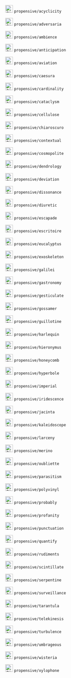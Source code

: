 [<img alt="GitHub Workflow" src="https://img.shields.io/github/actions/workflow/status/propensiveacyclicity/main.yml?style=for-the-badge" height="24">](https://github.com/propensive/acyclicity/actions) `propensive/acyclicity`

[<img alt="GitHub Workflow" src="https://img.shields.io/github/actions/workflow/status/propensiveadversaria/main.yml?style=for-the-badge" height="24">](https://github.com/propensive/adversaria/actions) `propensive/adversaria`

[<img alt="GitHub Workflow" src="https://img.shields.io/github/actions/workflow/status/propensiveambience/main.yml?style=for-the-badge" height="24">](https://github.com/propensive/ambience/actions) `propensive/ambience`

[<img alt="GitHub Workflow" src="https://img.shields.io/github/actions/workflow/status/propensiveanticipation/main.yml?style=for-the-badge" height="24">](https://github.com/propensive/anticipation/actions) `propensive/anticipation`

[<img alt="GitHub Workflow" src="https://img.shields.io/github/actions/workflow/status/propensiveaviation/main.yml?style=for-the-badge" height="24">](https://github.com/propensive/aviation/actions) `propensive/aviation`

[<img alt="GitHub Workflow" src="https://img.shields.io/github/actions/workflow/status/propensivecaesura/main.yml?style=for-the-badge" height="24">](https://github.com/propensive/caesura/actions) `propensive/caesura`

[<img alt="GitHub Workflow" src="https://img.shields.io/github/actions/workflow/status/propensivecardinality/main.yml?style=for-the-badge" height="24">](https://github.com/propensive/cardinality/actions) `propensive/cardinality`

[<img alt="GitHub Workflow" src="https://img.shields.io/github/actions/workflow/status/propensivecataclysm/main.yml?style=for-the-badge" height="24">](https://github.com/propensive/cataclysm/actions) `propensive/cataclysm`

[<img alt="GitHub Workflow" src="https://img.shields.io/github/actions/workflow/status/propensivecellulose/main.yml?style=for-the-badge" height="24">](https://github.com/propensive/cellulose/actions) `propensive/cellulose`

[<img alt="GitHub Workflow" src="https://img.shields.io/github/actions/workflow/status/propensivechiaroscuro/main.yml?style=for-the-badge" height="24">](https://github.com/propensive/chiaroscuro/actions) `propensive/chiaroscuro`

[<img alt="GitHub Workflow" src="https://img.shields.io/github/actions/workflow/status/propensivecontextual/main.yml?style=for-the-badge" height="24">](https://github.com/propensive/contextual/actions) `propensive/contextual`

[<img alt="GitHub Workflow" src="https://img.shields.io/github/actions/workflow/status/propensivecosmopolite/main.yml?style=for-the-badge" height="24">](https://github.com/propensive/cosmopolite/actions) `propensive/cosmopolite`

[<img alt="GitHub Workflow" src="https://img.shields.io/github/actions/workflow/status/propensivedendrology/main.yml?style=for-the-badge" height="24">](https://github.com/propensive/dendrology/actions) `propensive/dendrology`

[<img alt="GitHub Workflow" src="https://img.shields.io/github/actions/workflow/status/propensivedeviation/main.yml?style=for-the-badge" height="24">](https://github.com/propensive/deviation/actions) `propensive/deviation`

[<img alt="GitHub Workflow" src="https://img.shields.io/github/actions/workflow/status/propensivedissonance/main.yml?style=for-the-badge" height="24">](https://github.com/propensive/dissonance/actions) `propensive/dissonance`

[<img alt="GitHub Workflow" src="https://img.shields.io/github/actions/workflow/status/propensivediuretic/main.yml?style=for-the-badge" height="24">](https://github.com/propensive/diuretic/actions) `propensive/diuretic`

[<img alt="GitHub Workflow" src="https://img.shields.io/github/actions/workflow/status/propensiveescapade/main.yml?style=for-the-badge" height="24">](https://github.com/propensive/escapade/actions) `propensive/escapade`

[<img alt="GitHub Workflow" src="https://img.shields.io/github/actions/workflow/status/propensiveescritoire/main.yml?style=for-the-badge" height="24">](https://github.com/propensive/escritoire/actions) `propensive/escritoire`

[<img alt="GitHub Workflow" src="https://img.shields.io/github/actions/workflow/status/propensiveeucalyptus/main.yml?style=for-the-badge" height="24">](https://github.com/propensive/eucalyptus/actions) `propensive/eucalyptus`

[<img alt="GitHub Workflow" src="https://img.shields.io/github/actions/workflow/status/propensiveexoskeleton/main.yml?style=for-the-badge" height="24">](https://github.com/propensive/exoskeleton/actions) `propensive/exoskeleton`

[<img alt="GitHub Workflow" src="https://img.shields.io/github/actions/workflow/status/propensivegalilei/main.yml?style=for-the-badge" height="24">](https://github.com/propensive/galilei/actions) `propensive/galilei`

[<img alt="GitHub Workflow" src="https://img.shields.io/github/actions/workflow/status/propensivegastronomy/main.yml?style=for-the-badge" height="24">](https://github.com/propensive/gastronomy/actions) `propensive/gastronomy`

[<img alt="GitHub Workflow" src="https://img.shields.io/github/actions/workflow/status/propensivegesticulate/main.yml?style=for-the-badge" height="24">](https://github.com/propensive/gesticulate/actions) `propensive/gesticulate`

[<img alt="GitHub Workflow" src="https://img.shields.io/github/actions/workflow/status/propensivegossamer/main.yml?style=for-the-badge" height="24">](https://github.com/propensive/gossamer/actions) `propensive/gossamer`

[<img alt="GitHub Workflow" src="https://img.shields.io/github/actions/workflow/status/propensiveguillotine/main.yml?style=for-the-badge" height="24">](https://github.com/propensive/guillotine/actions) `propensive/guillotine`

[<img alt="GitHub Workflow" src="https://img.shields.io/github/actions/workflow/status/propensiveharlequin/main.yml?style=for-the-badge" height="24">](https://github.com/propensive/harlequin/actions) `propensive/harlequin`

[<img alt="GitHub Workflow" src="https://img.shields.io/github/actions/workflow/status/propensivehieronymus/main.yml?style=for-the-badge" height="24">](https://github.com/propensive/hieronymus/actions) `propensive/hieronymus`

[<img alt="GitHub Workflow" src="https://img.shields.io/github/actions/workflow/status/propensivehoneycomb/main.yml?style=for-the-badge" height="24">](https://github.com/propensive/honeycomb/actions) `propensive/honeycomb`

[<img alt="GitHub Workflow" src="https://img.shields.io/github/actions/workflow/status/propensivehyperbole/main.yml?style=for-the-badge" height="24">](https://github.com/propensive/hyperbole/actions) `propensive/hyperbole`

[<img alt="GitHub Workflow" src="https://img.shields.io/github/actions/workflow/status/propensiveimperial/main.yml?style=for-the-badge" height="24">](https://github.com/propensive/imperial/actions) `propensive/imperial`

[<img alt="GitHub Workflow" src="https://img.shields.io/github/actions/workflow/status/propensiveiridescence/main.yml?style=for-the-badge" height="24">](https://github.com/propensive/iridescence/actions) `propensive/iridescence`

[<img alt="GitHub Workflow" src="https://img.shields.io/github/actions/workflow/status/propensivejacinta/main.yml?style=for-the-badge" height="24">](https://github.com/propensive/jacinta/actions) `propensive/jacinta`

[<img alt="GitHub Workflow" src="https://img.shields.io/github/actions/workflow/status/propensivekaleidoscope/main.yml?style=for-the-badge" height="24">](https://github.com/propensive/kaleidoscope/actions) `propensive/kaleidoscope`

[<img alt="GitHub Workflow" src="https://img.shields.io/github/actions/workflow/status/propensivelarceny/main.yml?style=for-the-badge" height="24">](https://github.com/propensive/larceny/actions) `propensive/larceny`

[<img alt="GitHub Workflow" src="https://img.shields.io/github/actions/workflow/status/propensivemerino/main.yml?style=for-the-badge" height="24">](https://github.com/propensive/merino/actions) `propensive/merino`

[<img alt="GitHub Workflow" src="https://img.shields.io/github/actions/workflow/status/propensiveoubliette/main.yml?style=for-the-badge" height="24">](https://github.com/propensive/oubliette/actions) `propensive/oubliette`

[<img alt="GitHub Workflow" src="https://img.shields.io/github/actions/workflow/status/propensiveparasitism/main.yml?style=for-the-badge" height="24">](https://github.com/propensive/parasitism/actions) `propensive/parasitism`

[<img alt="GitHub Workflow" src="https://img.shields.io/github/actions/workflow/status/propensivepolyvinyl/main.yml?style=for-the-badge" height="24">](https://github.com/propensive/polyvinyl/actions) `propensive/polyvinyl`

[<img alt="GitHub Workflow" src="https://img.shields.io/github/actions/workflow/status/propensiveprobably/main.yml?style=for-the-badge" height="24">](https://github.com/propensive/probably/actions) `propensive/probably`

[<img alt="GitHub Workflow" src="https://img.shields.io/github/actions/workflow/status/propensiveprofanity/main.yml?style=for-the-badge" height="24">](https://github.com/propensive/profanity/actions) `propensive/profanity`

[<img alt="GitHub Workflow" src="https://img.shields.io/github/actions/workflow/status/propensivepunctuation/main.yml?style=for-the-badge" height="24">](https://github.com/propensive/punctuation/actions) `propensive/punctuation`

[<img alt="GitHub Workflow" src="https://img.shields.io/github/actions/workflow/status/propensivequantify/main.yml?style=for-the-badge" height="24">](https://github.com/propensive/quantify/actions) `propensive/quantify`

[<img alt="GitHub Workflow" src="https://img.shields.io/github/actions/workflow/status/propensiverudiments/main.yml?style=for-the-badge" height="24">](https://github.com/propensive/rudiments/actions) `propensive/rudiments`

[<img alt="GitHub Workflow" src="https://img.shields.io/github/actions/workflow/status/propensivescintillate/main.yml?style=for-the-badge" height="24">](https://github.com/propensive/scintillate/actions) `propensive/scintillate`

[<img alt="GitHub Workflow" src="https://img.shields.io/github/actions/workflow/status/propensiveserpentine/main.yml?style=for-the-badge" height="24">](https://github.com/propensive/serpentine/actions) `propensive/serpentine`

[<img alt="GitHub Workflow" src="https://img.shields.io/github/actions/workflow/status/propensivesurveillance/main.yml?style=for-the-badge" height="24">](https://github.com/propensive/surveillance/actions) `propensive/surveillance`

[<img alt="GitHub Workflow" src="https://img.shields.io/github/actions/workflow/status/propensivetarantula/main.yml?style=for-the-badge" height="24">](https://github.com/propensive/tarantula/actions) `propensive/tarantula`

[<img alt="GitHub Workflow" src="https://img.shields.io/github/actions/workflow/status/propensivetelekinesis/main.yml?style=for-the-badge" height="24">](https://github.com/propensive/telekinesis/actions) `propensive/telekinesis`

[<img alt="GitHub Workflow" src="https://img.shields.io/github/actions/workflow/status/propensiveturbulence/main.yml?style=for-the-badge" height="24">](https://github.com/propensive/turbulence/actions) `propensive/turbulence`

[<img alt="GitHub Workflow" src="https://img.shields.io/github/actions/workflow/status/propensiveumbrageous/main.yml?style=for-the-badge" height="24">](https://github.com/propensive/umbrageous/actions) `propensive/umbrageous`

[<img alt="GitHub Workflow" src="https://img.shields.io/github/actions/workflow/status/propensivewisteria/main.yml?style=for-the-badge" height="24">](https://github.com/propensive/wisteria/actions) `propensive/wisteria`

[<img alt="GitHub Workflow" src="https://img.shields.io/github/actions/workflow/status/propensivexylophone/main.yml?style=for-the-badge" height="24">](https://github.com/propensive/xylophone/actions) `propensive/xylophone`

